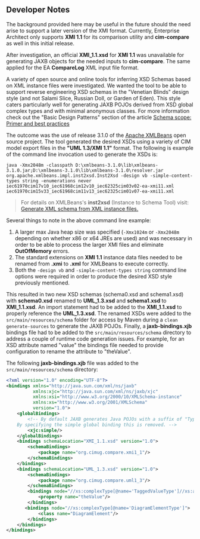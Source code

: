 
## Developer Notes

The background provided here may be useful in the future should the need arise to support a later version of the XMI format.  Currently, Enterprise Architect only supports **XMI 1.1** for its comparison utility and **cim-compare** as well in this initial release.

After investigation, an official **XMI_1.1.xsd** for **XMI 1.1** was unavailable for generating JAXB objects for the needed inputs to **cim-compare**. The same applied for the EA **CompareLog** XML input file format.

A variety of open source and online tools for inferring XSD Schemas based on XML instance files were investigated.  We wanted the tool to be able to support reverse engineering XSD schemas in the "Venetian Blinds" design style (and not Salami Slice, Russian Doll, or Garden of Eden). This style caters particularly well for generating JAXB POJOs derived from XSD global complex types and with minimal anonymous classes. For more information check out the "Basic Design Patterns" section of the article [Schema scope: Primer and best practices](https://www.ibm.com/developerworks/library/x-schemascope/)

The outcome was the use of release 3.1.0 of the [Apache XMLBeans](https://xmlbeans.apache.org/) open source project.  The tool generated the desired XSDs using a variety of CIM model export files in the **"UML 1.3/XMI 1.1"** format. The following is example of the command line invocation used to generate the XSDs is:

```
java -Xmx2048m -classpath D:\xmlbeans-3.1.0\lib\xmlbeans-3.1.0.jar;D:\xmlbeans-3.1.0\lib\xmlbeans-3.1.0\resolver.jar org.apache.xmlbeans.impl.inst2xsd.Inst2Xsd -design vb -simple-content-types string -enumerations never iec61970cim17v10_iec61968cim12v10_iec62325cim03v02-ea-xmi11.xml iec61970cim15v33_iec61968cim11v13_iec62325cim01v07-ea-xmi11.xml
```

> For details on XMLBeans's **inst2xsd** (Instance to Schema Tool) visit: [Generate XML schema from XML instance files.](https://xmlbeans.apache.org/docs/3.0.0/guide/tools.html#inst2xsd)

Several things to note in the above command line example:

1. A larger max Java heap size was specified (```-Xmx1024m``` or ```-Xmx2048m``` depending on whether x86 or x64 JREs are used) and was necessary in order to be able
   to process the larger XMI files and eliminate **OutOfMemory** errors.
2. The standard extensions on **XMI 1.1** instance data files needed to be renamed from **.xmi** to **.xml** for XMLBeans to execute correctly.
3. Both the ```-design vb``` and ```-simple-content-types string``` command line options were required in order to produce the desired XSD style previously mentioned.

This resulted in two new XSD schemas (schema0.xsd and schema1.xsd) with **schema0.xsd** renamed to **UML_1.3.xsd** and **schema1.xsd** to **XMI_1.1.xsd**. An import statement had to be added to the **XMI_1.1.xsd** to properly reference the **UML_1.3.xsd**.  The renamed XSDs were added to the ```src/main/resources/schema``` folder for access by Maven during a ```clean generate-sources``` to generate the JAXB POJOs.  Finally, a **jaxb-bindings.xjb** bindings file had to be added to the ```src/main/resources/schema``` directory to address a couple of runtime code generation issues.  For example, for an XSD attribute named "value" the bindings file needed to provide configuration to rename the attribute to "theValue".

The following **jaxb-bindings.xjb** file was added to the ```src/main/resources/schema```
directory:

``` XML
<?xml version="1.0" encoding="UTF-8"?>
<bindings xmlns="http://java.sun.com/xml/ns/jaxb"
		  xmlns:xjc="http://java.sun.com/xml/ns/jaxb/xjc"
          xmlns:xsi="http://www.w3.org/2000/10/XMLSchema-instance"
          xmlns:xs="http://www.w3.org/2001/XMLSchema"
          version="1.0">      
	<globalBindings>  
		<!-- By default JAXB generates Java POJOs with a suffix of "Type".  
    By specifying the simple global binding this is removed. -->           
    	<xjc:simple/>
  	</globalBindings>
    <bindings schemaLocation="XMI_1.1.xsd" version="1.0">
        <schemaBindings>
            <package name="org.cimug.compare.xmi1_1"/>
        </schemaBindings>   
    </bindings>
    <bindings schemaLocation="UML_1.3.xsd" version="1.0">
        <schemaBindings>
        	<package name="org.cimug.compare.uml1_3"/>
	    </schemaBindings>   
        <bindings node="//xs:complexType[@name='TaggedValueType']//xs:attribute[@name='value']">
        	<property name="theValue"/>
        </bindings>
       <bindings node="//xs:complexType[@name='DiagramElementType']">
        	<class name="DiagramElement"/>
        </bindings>
    </bindings>
</bindings>
```

